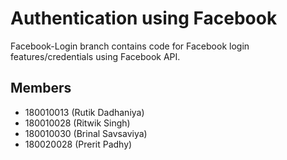 # Authentication using Facebook

Facebook-Login branch contains code for Facebook login features/credentials using Facebook API.

## Members
  - 180010013 (Rutik Dadhaniya)
  - 180010028 (Ritwik Singh)
  - 180010030 (Brinal Savsaviya)
  - 180020028 (Prerit Padhy)
